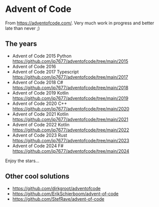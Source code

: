 # Advent of Code

From <https://adventofcode.com/>. Very much work in progress and better late than never ;)

## The years

- Advent of Code 2015 Python <https://github.com/jp7677/adventofcode/tree/main/2015>
- Advent of Code 2016
- Advent of Code 2017 Typescript <https://github.com/jp7677/adventofcode/tree/main/2017>
- Advent of Code 2018 C# <https://github.com/jp7677/adventofcode/tree/main/2018>
- Advent of Code 2019 Kotlin <https://github.com/jp7677/adventofcode/tree/main/2019>
- Advent of Code 2020 C++ <https://github.com/jp7677/adventofcode/tree/main/2020>
- Advent of Code 2021 Kotlin <https://github.com/jp7677/adventofcode/tree/main/2021>
- Advent of Code 2022 Kotlin <https://github.com/jp7677/adventofcode/tree/main/2022>
- Advent of Code 2023 Rust <https://github.com/jp7677/adventofcode/tree/main/2023>
- Advent of Code 2024 F# <https://github.com/jp7677/adventofcode/tree/main/2024>

Enjoy the stars...

## Other cool solutions

- <https://github.com/dirkgroot/adventofcode>
- <https://github.com/ErikSchierboom/advent-of-code>
- <https://github.com/StefRave/advent-of-code>
